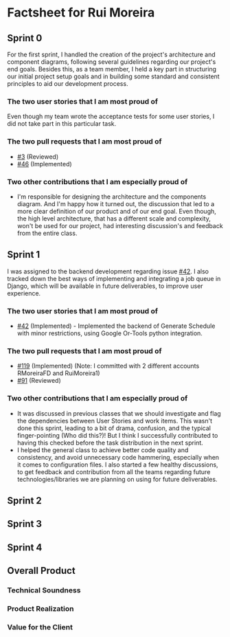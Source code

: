 # Factsheet for Rui Moreira

## Sprint 0

For the first sprint, I handled the creation of the project's architecture and component diagrams, following several guidelines regarding our project's end goals. Besides this, as a team member, I held a key part in structuring our initial project setup goals and in building some standard and consistent principles to aid our development process.

### The two user stories that I am most proud of

Even though my team wrote the acceptance tests for some user stories, I did not take part in this particular task.

### The two pull requests that I am most proud of

-   [#3](https://github.com/FEUP-MEIC-DS-2022-1MEIC03/shift_planner_project/pull/3) (Reviewed)
-   [#46](https://github.com/FEUP-MEIC-DS-2022-1MEIC03/shift_planner_project/pull/46) (Implemented)

### Two other contributions that I am especially proud of

-   I'm responsible for designing the architecture and the components diagram. And I'm happy how it turned out, the discussion that led to a more clear definition of our product and of our end goal. Even though, the high level architecture, that has a different scale and complexity, won't be used for our project, had interesting discussion's and feedback from the entire class.

## Sprint 1

I was assigned to the backend development regarding issue [#42](https://github.com/FEUP-MEIC-DS-2022-1MEIC03/shift_planner_project/issues/42). I also tracked down the best ways of implementing and integrating a job queue in Django, which will be available in future deliverables, to improve user experience.

### The two user stories that I am most proud of

-   [#42](https://github.com/FEUP-MEIC-DS-2022-1MEIC03/shift_planner_project/issues/42) (Implemented) - Implemented the backend of Generate Schedule with minor restrictions, using Google Or-Tools python integration.

### The two pull requests that I am most proud of

-   [#119](https://github.com/FEUP-MEIC-DS-2022-1MEIC03/shift_planner_project/pull/119) (Implemented) (Note: I committed with 2 different accounts RMoreiraFD and RuiMoreira1)
-   [#91](https://github.com/FEUP-MEIC-DS-2022-1MEIC03/shift_planner_project/pull/91) (Reviewed)

### Two other contributions that I am especially proud of

-   It was discussed in previous classes that we should investigate and flag the dependencies between User Stories and work items. This wasn't done this sprint, leading to a bit of drama, confusion, and the typical finger-pointing (Who did this?)! But I think I successfully contributed to having this checked before the task distribution in the next sprint.
-   I helped the general class to achieve better code quality and consistency, and avoid unnecessary code hammering, especially when it comes to configuration files. I also started a few healthy discussions, to get feedback and contribution from all the teams regarding future technologies/libraries we are planning on using for future deliverables.

## Sprint 2

## Sprint 3

## Sprint 4

## Overall Product

### Technical Soundness

### Product Realization

### Value for the Client
